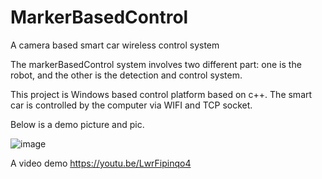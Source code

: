 # MarkerBasedControl
A camera based smart car wireless control system

The markerBasedControl system involves two different part: one is the robot, and the other is the detection and control system.

This project is Windows based control platform based on c++. The smart car is controlled by the computer via WIFI and TCP socket.

Below is a demo picture and pic.

![image](https://github.com/JasonZhangHkust/MarkerBasedControl/blob/master/MarkerBasedControl/TrackingRobot.mp4_20170408_135134.gif)

A video demo https://youtu.be/LwrFipinqo4
